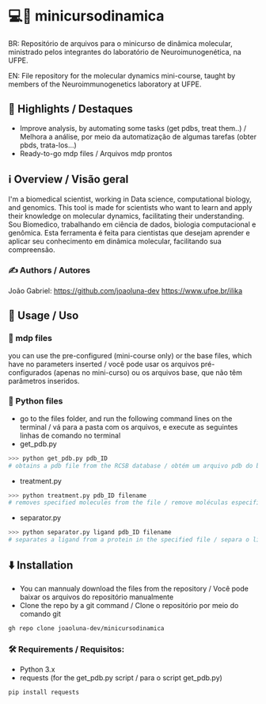 # 💻🧪 minicursodinamica
BR: Repositório de arquivos para o minicurso de dinâmica molecular, ministrado pelos integrantes do laboratório de Neuroimunogenética, na UFPE. 

EN: File repository for the molecular dynamics mini-course, taught by members of the Neuroimmunogenetics laboratory at UFPE.

## 🌟 Highlights /  Destaques

- Improve analysis, by automating some tasks (get pdbs, treat them..) / Melhora a análise, por meio da automatização de algumas tarefas (obter pbds, trata-los...)
- Ready-to-go mdp files / Arquivos mdp prontos 


## ℹ️ Overview / Visão geral

I'm a biomedical scientist, working in Data science, computational biology, and genomics. This tool is made for scientists who want to learn and apply their knowledge on molecular dynamics, facilitating their understanding. Sou Biomedico, trabalhando em ciência de dados, biologia computacional e genômica. Esta ferramenta é feita para cientistas que desejam aprender e aplicar seu conhecimento em dinâmica molecular, facilitando sua compreensão.

### ✍️ Authors / Autores

João Gabriel: https://github.com/joaoluna-dev
https://www.ufpe.br/ilika

## 🚀 Usage / Uso

### 📄 mdp files 
you can use the pre-configured (mini-course only) or the base files, which have no parameters inserted / você pode usar os arquivos pré-configurados (apenas no mini-curso) ou os arquivos base, que não têm parâmetros inseridos.

### 🐍 Python files
- go to the files folder, and run the following command lines on the terminal / vá para a pasta com os arquivos, e execute as seguintes linhas de comando no terminal
- get_pdb.py
```bash
>>> python get_pdb.py pdb_ID
# obtains a pdb file from the RCSB database / obtém um arquivo pdb do banco de dados do RCSB
```
- treatment.py
```bash
>>> python treatment.py pdb_ID filename
# removes specified molecules from the file / remove moléculas especificadas do arquivo
```
- separator.py
```bash
>>> python separator.py ligand pdb_ID filename
# separates a ligand from a protein in the specified file / separa o ligante da proteína do arquivo especificado
```


## ⬇️ Installation

- You can mannualy download the files from the repository / Você pode baixar os arquivos do repositório manualmente
- Clone the repo by a git command / Clone o repositório por meio do comando git
```bash
gh repo clone joaoluna-dev/minicursodinamica 
```

### 🛠️ Requirements / Requisitos:
- Python 3.x
- requests (for the get_pdb.py script / para o script get_pdb.py)
```bash
pip install requests 
```
